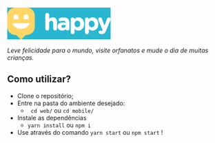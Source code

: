 ![Happy!](./.github/logoREAD.png)

*Leve felicidade para o mundo, visite orfanatos e mude o dia de muitas crianças.*

## Como utilizar?
* Clone o repositório;
* Entre na pasta do ambiente desejado:
  * ` cd web/` ou `cd mobile/`
* Instale as dependências
  * `yarn install` ou `npm i`
* Use através do comando `yarn start` ou `npm start` !